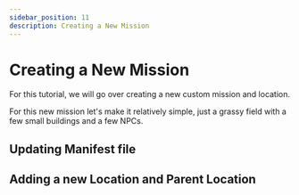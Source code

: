```yaml
---
sidebar_position: 11
description: Creating a New Mission
---
```


# Creating a New Mission

For this tutorial, we will go over creating a new custom mission and location.

For this new mission let's make it relatively simple, just a grassy field with a few small buildings and a few NPCs.

## Updating Manifest file


## Adding a new Location and Parent Location
